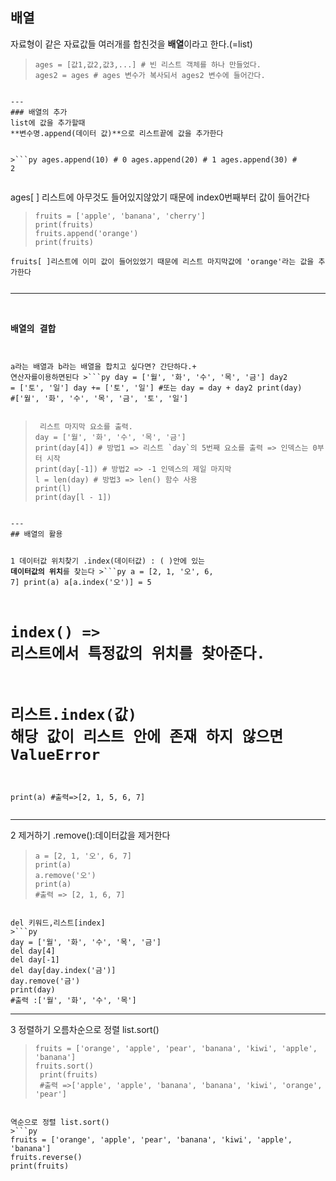 <h2 id="배열">배열</h2>
<p> 자료형이 같은 자료값들 여러개를 합친것을 <strong>배열</strong>이라고 한다.(=list)</p>
<blockquote>
<pre><code class="language-py">ages = [값1,값2,값3,...] # 빈 리스트 객체를 하나 만들었다.
ages2 = ages # ages 변수가 복사되서 ages2 변수에 들어간다.</code></pre>
</blockquote>
<pre><code>
---
### 배열의 추가
list에 값을 추가할때
**변수명.append(데이터 값)**으로 리스트끝에 값을 추가한다

&gt;```py
ages.append(10) # 0
ages.append(20) # 1
ages.append(30) # 2</code></pre><p>ages[ ] 리스트에 아무것도 들어있지않았기 때문에 index0번째부터 값이 들어간다</p>
<blockquote>
<pre><code class="language-py">fruits = ['apple', 'banana', 'cherry']
print(fruits)
fruits.append('orange')
print(fruits)</code></pre>
</blockquote>
<pre><code>fruits[ ]리스트에 이미 값이 들어있었기 때문에 리스트 마지막값에 'orange'라는 값을 추가한다

---
### 배열의 결합
a라는 배열과 b라는 배열을 합치고 싶다면?
간단하다.+ 연산자를이용하면된다
&gt;```py
day = ['월', '화', '수', '목', '금']
day2 = ['토', '일']
day += ['토', '일']
#또는
day = day + day2
print(day)
#['월', '화', '수', '목', '금', '토', '일']</code></pre><blockquote>
<pre><code class="language-py"> 리스트 마지막 요소를 출력.
day = ['월', '화', '수', '목', '금']
print(day[4]) # 방법1 =&gt; 리스트 `day`의 5번째 요소를 출력 =&gt; 인덱스는 0부터 시작
print(day[-1]) # 방법2 =&gt; -1 인덱스의 제일 마지막
l = len(day) # 방법3 =&gt; len() 함수 사용
print(l)
print(day[l - 1])</code></pre>
</blockquote>
<pre><code>
---
## 배열의 활용

1 데이터값 위치찾기
.index(데이터값) : ( )안에 있는 **데이터값의 위치**를 찾는다
&gt;```py
a = [2, 1, '오', 6, 7]
print(a)
a[a.index('오')] = 5 
# index() =&gt; 리스트에서 특정값의 위치를 찾아준다.
# 리스트.index(값) 해당 값이 리스트 안에 존재 하지 않으면 ValueError
print(a)
#출력=&gt;[2, 1, 5, 6, 7]</code></pre><hr />
<p>2 제거하기
.remove():데이터값을 제거한다</p>
<blockquote>
<pre><code class="language-py">a = [2, 1, '오', 6, 7]
print(a)
a.remove('오')
print(a)
#출력 =&gt; [2, 1, 6, 7]</code></pre>
</blockquote>
<pre><code>
del 키워드,리스트[index]
&gt;```py
day = ['월', '화', '수', '목', '금']
del day[4]
del day[-1]
del day[day.index('금')]
day.remove('금')
print(day)
#출력 :['월', '화', '수', '목']</code></pre><hr />
<p>3 정렬하기
오름차순으로 정렬 list.sort()</p>
<blockquote>
<pre><code class="language-py">fruits = ['orange', 'apple', 'pear', 'banana', 'kiwi', 'apple', 'banana']
fruits.sort()
 print(fruits)
 #출력 =&gt;['apple', 'apple', 'banana', 'banana', 'kiwi', 'orange', 'pear']</code></pre>
</blockquote>
<pre><code>
역순으로 정렬 list.sort()
&gt;```py
fruits = ['orange', 'apple', 'pear', 'banana', 'kiwi', 'apple', 'banana']
fruits.reverse()
print(fruits)</code></pre>